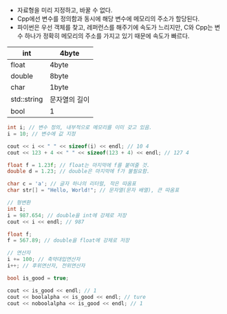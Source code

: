 - 자료형을 미리 지정하고, 바꿀 수 없다.
- Cpp에선 변수를 정의함과 동시에 해당 변수에 메모리의 주소가 할당된다.
- 파이썬은 우선 객체를 찾고, 레퍼런스를 해주기에 속도가 느리지만, C와 Cpp는 변수 하나가 정확히 메모리의 주소를 가지고 있기 때문에 속도가 빠르다.

| int | 4byte |
| --- | --- |
| float | 4byte |
| double | 8byte |
| char | 1byte |
| std::string | 문자열의 길이 |
| bool | 1 |

```cpp
int i; // 변수 정의, 내부적으로 메모리를 이미 갖고 있음.
i = 10; // 변수에 값 지정
```

```cpp
cout << i << " " << sizeof(i) << endl; // 10 4
cout << 123 + 4 << " " << sizeof(123 + 4) << endl; // 127 4
```

```cpp
float f = 1.23f; // float는 마지막에 f를 붙여줄 것.
double d = 1.23; // double은 마지막에 f가 불필요함.
```

```cpp
char c = 'a'; // 글자 하나의 리터럴, 작은 따옴표
char str[] = "Hello, World!"; // 문자열(문자 배열), 큰 따옴표
```

```cpp
// 형변환
int i;
i = 987.654; // double을 int에 강제로 저장
cout << i << endl; // 987

float f;
f = 567.89; // double을 float에 강제로 저장

// 연산자
i += 100; // 축약대입연산자
i++; // 후위연산자, 전위연산자
```

```cpp
bool is_good = true;

cout << is_good << endl; // 1
cout << boolalpha << is_good << endl; // ture
cout << noboolalpha << is_good << endl; // 1
```